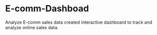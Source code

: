 # E-comm-Dashboad
Analyze E-comm sales data created interactive dashboard to track and analyze online sales data.
